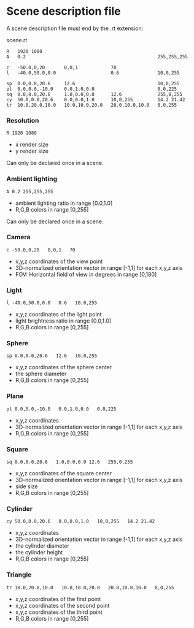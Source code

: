 # Scene description file

A scene description file must end by the .rt extension:

scene.rt

```
R   1920 1080
A   0.2                                                255,255,255

c   -50.0,0,20       0,0,1            70
l   -40.0,50.0,0.0                    0.6              10,0,255

sp  0.0,0.0,20.6     12.6                              10,0,255
pl  0.0,0.0,-10.0    0.0,1.0,0.0                       0,0,225
sq  0.0,0.0,20.6     1.0,0.0,0.0      12.6             255,0,255
cy  50.0,0.0,20.6    0.0,0.0,1.0      10,0,255         14.2 21.42
tr  10.0,20.0,10.0   10.0,10.0,20.0   20.0,10.0,10.0   0,0,255
```

### Resolution

```
R 1920 1080
```
- x render size
- y render size

Can only be declared once in a scene.

### Ambient lighting

```
A 0.2 255,255,255
```
- ambient lighting ratio in range [0.0,1.0]
- R,G,B colors in range [0,255]

Can only be declared once in a scene.

### Camera

```
c -50.0,0,20   0,0,1   70
```
- x,y,z coordinates of the view point
- 3D-normalized orientation vector in range [-1,1] for each x,y,z axis
- FOV: Horizontal field of view in degrees in range [0,180]

### Light

```
l -40.0,50.0,0.0   0.6   10,0,255
```
- x,y,z coordinates of the light point
- light brightness ratio in range [0.0,1.0]
- R,G,B colors in range [0,255]

### Sphere

```
sp 0.0,0.0,20.6   12.6   10,0,255
```
- x,y,z coordinates of the sphere center
- the sphere diameter
- R,G,B colors in range [0,255]

### Plane

```
pl 0.0,0.0,-10.0   0.0,1.0,0.0   0,0,225
```
- x,y,z coordinates
- 3D-normalized orientation vector in range [-1,1] for each x,y,z axis
- R,G,B colors in range [0,255]

### Square

```
sq 0.0,0.0,20.6   1.0,0.0,0.0 12.6   255,0,255
```
- x,y,z coordinates of the square center
- 3D-normalized orientation vector in range [-1,1] for each x,y,z axis
- side size
- R,G,B colors in range [0,255]

### Cylinder

```
cy 50.0,0.0,20.6   0.0,0.0,1.0   10,0,255   14.2 21.42
```
- x,y,z coordinates
- 3D-normalized orientation vector in range [-1,1] for each x,y,z axis
- the cylinder diameter
- the cylinder height
- R,G,B colors in range [0,255]

### Triangle

```
tr 10.0,20.0,10.0   10.0,10.0,20.0   20.0,10.0,10.0   0,0,255
```
- x,y,z coordinates of the first point
- x,y,z coordinates of the second point
- x,y,z coordinates of the third point
- R,G,B colors in range [0,255]
